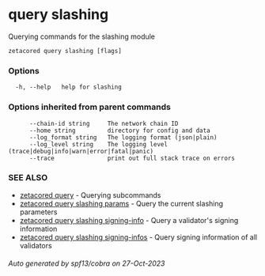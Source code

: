 # query slashing

Querying commands for the slashing module

```
zetacored query slashing [flags]
```

### Options

```
  -h, --help   help for slashing
```

### Options inherited from parent commands

```
      --chain-id string     The network chain ID
      --home string         directory for config and data 
      --log_format string   The logging format (json|plain) 
      --log_level string    The logging level (trace|debug|info|warn|error|fatal|panic) 
      --trace               print out full stack trace on errors
```

### SEE ALSO

* [zetacored query](zetacored_query.md)	 - Querying subcommands
* [zetacored query slashing params](zetacored_query_slashing_params.md)	 - Query the current slashing parameters
* [zetacored query slashing signing-info](zetacored_query_slashing_signing-info.md)	 - Query a validator's signing information
* [zetacored query slashing signing-infos](zetacored_query_slashing_signing-infos.md)	 - Query signing information of all validators

###### Auto generated by spf13/cobra on 27-Oct-2023
